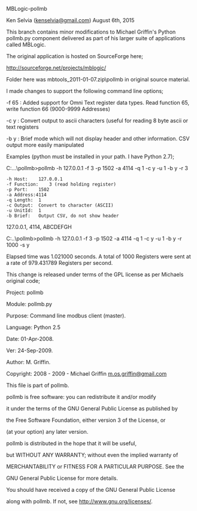 MBLogic-pollmb

Ken Selvia (kenselvia@gmail.com) August 6th, 2015

This branch contains minor modifications to Michael Griffin's Python pollmb.py component 
delivered as part of his larger suite of applications called MBLogic.

The original application is hosted on SourceForge here;

http://sourceforge.net/projects/mblogic/

Folder here was mbtools_2011-01-07.zip\pollmb in original source material.

I made changes to support the following command line options;

-f 65 : Added support for Omni Text register data types. Read function 65, write function 66 (9000-9999 Addresses)

-c y  : Convert output to ascii characters (useful for reading 8 byte ascii or text registers

-b y  : Brief mode which will not display header and other information. CSV output more easily manipulated


Examples (python must be installed in your path. I have Python 2.7);

C:\...\pollmb>pollmb -h 127.0.0.1 -f 3 -p 1502 -a 4114 -q 1 -c y -u 1 -b y -r 3

	-h Host:	127.0.0.1
	-f Function:	3 (read holding register)
	-p Port:	1502
	-a Address:4114
	-q Length:	1
	-c Output:	Convert to character (ASCII)
	-u UnitId:	1
	-b Brief:	Output CSV, do not show header

127.0.0.1, 4114, ABCDEFGH

C:\..\pollmb>pollmb -h 127.0.0.1 -f 3 -p 1502 -a 4114 -q 1 -c y -u 1 -b y -r 1000 -s y

Elapsed time was 1.021000 seconds.
A total of 1000 Registers were sent at a rate of 979.431789 Registers per second.


This change is released under terms of the GPL license as per Michaels original code;

 Project: 	pollmb

 Module: 	pollmb.py

 Purpose: 	Command line modbus client (master).

 Language:	Python 2.5

 Date:		01-Apr-2008.

 Ver:		24-Sep-2009.

 Author:	M. Griffin.

 Copyright:	2008 - 2009 - Michael Griffin       <m.os.griffin@gmail.com>



 This file is part of pollmb.

 pollmb is free software: you can redistribute it and/or modify

 it under the terms of the GNU General Public License as published by

 the Free Software Foundation, either version 3 of the License, or

 (at your option) any later version.

 pollmb is distributed in the hope that it will be useful,

 but WITHOUT ANY WARRANTY; without even the implied warranty of

 MERCHANTABILITY or FITNESS FOR A PARTICULAR PURPOSE. See the

 GNU General Public License for more details.

 You should have received a copy of the GNU General Public License

 along with pollmb. If not, see <http://www.gnu.org/licenses/>.
